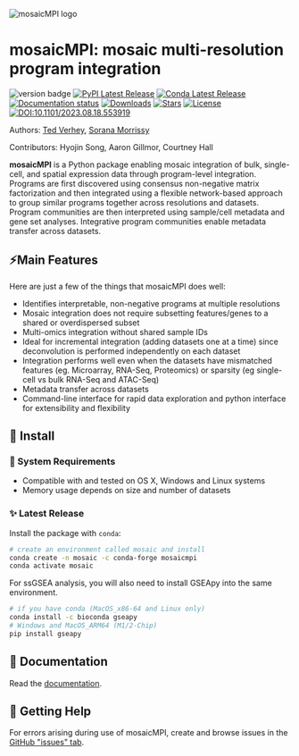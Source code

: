 ![mosaicMPI logo](https://github.com/MorrissyLab/mosaicMPI/blob/main/docs/source/_static/img/logo.png?raw=True)

# mosaicMPI: mosaic multi-resolution program integration

![version badge](https://img.shields.io/badge/version-2.4.4-blue)
[![PyPI Latest Release](https://img.shields.io/pypi/v/mosaicmpi.svg)](https://pypi.org/project/mosaicmpi/)
[![Conda Latest Release](https://img.shields.io/conda/vn/conda-forge/mosaicmpi)](https://anaconda.org/conda-forge/mosaicmpi/)
[![Documentation status](https://readthedocs.org/projects/mosaicmpi/badge/?version=latest&style=flat)](https://mosaicmpi.readthedocs.io)
[![Downloads](https://static.pepy.tech/badge/mosaicmpi)](https://pepy.tech/project/mosaicmpi)
[![Stars](https://img.shields.io/github/stars/MorrissyLab/mosaicMPI?logo=GitHub&color=yellow)](https://github.com/MorrissyLab/mosaicMPI/stargazers)
[![License](https://img.shields.io/pypi/l/mosaicmpi.svg)](https://github.com/MorrissyLab/mosaicMPI/blob/main/LICENSE)
[![DOI:10.1101/2023.08.18.553919](http://img.shields.io/badge/DOI-10.1101/2023.08.18.553919-B31B1B.svg)](https://doi.org/10.1101/2023.08.18.553919)

Authors: [Ted Verhey](https://github.com/verheytb), [Sorana Morrissy](https://github.com/ancasorana)

Contributors: Hyojin Song, Aaron Gillmor, Courtney Hall

**mosaicMPI** is a Python package enabling mosaic integration of bulk, single-cell, and spatial expression data through program-level integration.
Programs are first discovered using consensus non-negative matrix factorization and then integrated using a flexible network-based approach to
group similar programs together across resolutions and datasets. Program communities are then interpreted using sample/cell metadata and gene set analyses. Integrative program communities enable metadata transfer across datasets.

## ⚡Main Features

Here are just a few of the things that mosaicMPI does well:

- Identifies interpretable, non-negative programs at multiple resolutions
- Mosaic integration does not require subsetting features/genes to
  a shared or overdispersed subset
- Multi-omics integration without shared sample IDs
- Ideal for incremental integration (adding datasets one at a time) since
  deconvolution is performed independently on each dataset
- Integration performs well even when the datasets have mismatched features
  (eg. Microarray, RNA-Seq, Proteomics) or sparsity (eg single-cell vs bulk RNA-Seq and ATAC-Seq)
- Metadata transfer across datasets
- Command-line interface for rapid data exploration and python
  interface for extensibility and flexibility

## 🔧 Install

### 🧰 System Requirements

- Compatible with and tested on OS X, Windows and Linux systems
- Memory usage depends on size and number of datasets

### ✨ Latest Release
Install the package with `conda`:
```bash
# create an environment called mosaic and install
conda create -n mosaic -c conda-forge mosaicmpi
conda activate mosaic
```

For ssGSEA analysis, you will also need to install GSEApy into the same environment.

```bash
# if you have conda (MacOS_x86-64 and Linux only)
conda install -c bioconda gseapy
# Windows and MacOS_ARM64 (M1/2-Chip)
pip install gseapy
```

## 📖 Documentation

Read the [documentation](https://mosaicmpi.readthedocs.io/).

## 💭 Getting Help

For errors arising during use of mosaicMPI, create and browse issues in the [GitHub "issues" tab](https://github.com/MorrissyLab/mosaicMPI/issues).
